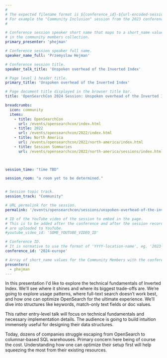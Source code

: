 ```yaml
---
#
# The expected filename format is ${conference_id}-${url-encoded-session-title}.md
# For example the "Community Inclusion" session from the 2023 conference in North America the title is "2023-north-america-community-inclusion.html"
#

# Conference session speaker short name that maps to a short_name value
# in the community members collection.
primary_presenter: 'phejman'

# Conference session speaker full name.
speaker_name_full: 'Przemyslaw Hejman'

# Conference session title.
speaker_talk_title: 'Unspoken overhead of the Inverted Index'

# Page level 1 header title.
primary_title: 'Unspoken overhead of the Inverted Index'

# Page document title displayed in the browser title bar.
title: 'OpenSearchCon 2024 Session: Unspoken overhead of the Inverted Index'

breadcrumbs:
  icon: community
  items:
    - title: OpenSearchCon
      url: /events/opensearchcon/index.html
    - title: 2022
      url: /events/opensearchcon/2022/index.html
    - title: North America
      url: /events/opensearchcon/2022/north-america/index.html
    - title: Session Summaries
      url: /events/opensearchcon/2022/north-america/sessions/index.html
      


session_time: "time TBD"

session_room: "a room yet to be determined."


# Session topic track.
session_track: "Community"

# URL permalink for the session.
permalink: '/events/opensearchcon/sessions/unspoken-overhead-of-the-inverted-index.html'

# ID of the YouTube video of the session to embed in the page.
# This is to be added after the conference and after the session recordings
# are uploaded to YouTube.
#youtube_video_id: 'SOME_YOUTUBE_VIDEO_ID'

# Conference ID.
# It is normative to use the format of 'YYYY-location-name', eg. '2023-north-america'.
conference_id: '2024-europe'

# Array of short_name values for the Community Members with the conference_speaker persona whom are presenting the session. This includes the primary_speaker indicated above and any other presenters (if any).
presenters:
  - phejman
---
```

In this presentation I'd like to explore the technical fundamentals of Inverted Index. We'll see where it shines and where its biggest trade-offs are. We’re going to explore usage patterns, where full-text search doesn’t work best, and how one can optimize OpenSearch for the ultimate experience. We’ll dive into structures like keywords, match-only text fields or doc values.

This rather entry-level talk will focus on technical fundamentals and necessary implementation details. The audience is going to build intuition immensely useful for designing their data structures. 

Today, dozens of companies struggle escaping from OpenSearch to columnar-based SQL warehouses. Primary concern here being of course the cost. Understanding how one can optimize their setup first will help squeezing the most from their existing resources.